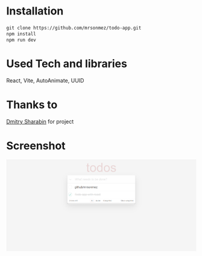 # Installation

```git
git clone https://github.com/mrsonmez/todo-app.git
npm install
npm run dev
```

# Used Tech and libraries

React, Vite, AutoAnimate, UUID

# Thanks to

[Dmitry Sharabin](https://d12n.me/) for project

# Screenshot

![screenshot](app.png)
